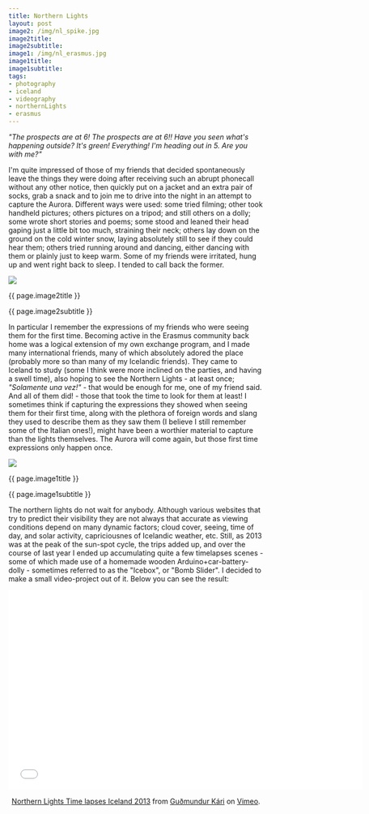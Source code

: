 ```yaml
---
title: Northern Lights
layout: post
image2: /img/nl_spike.jpg
image2title:
image2subtitle: 
image1: /img/nl_erasmus.jpg
image1title:
image1subtitle: 
tags:
- photography 
- iceland
- videography
- northernLights
- erasmus
---
```


_"The prospects are at 6! The prospects are at 6!! Have you seen what's happening outside? It's green! Everything! I'm heading out in 5. Are you with me?"_ 

I'm quite impressed of those of my friends that decided spontaneously leave the things they were doing after receiving such an abrupt phonecall without any other notice, then quickly put on a jacket and an extra pair of socks, grab a snack and to join me to drive into the night in an attempt to capture the Aurora. Different ways were used: some tried filming; other took handheld pictures; others pictures on a tripod; and still others on a dolly; some wrote short stories and poems; some stood and leaned their head gaping just a little bit too much, straining their neck; 
others lay down on the ground on the cold winter snow, laying absolutely still to see if they could hear them;
others tried running around and dancing, either dancing with them or plainly just to keep warm.
Some of my friends were irritated, hung up and went right back to sleep. 
I tended to call back the former.

<div id="myCarousel" class="carousel slide">
  <!-- Carousel items -->
	<div class="carousel-inner">
		<div class="active item">
			<img class="carouselImage" src=" {{ page.image2 }}"> 
			<div class="container">
				<div class="carousel-caption">
					<p class="lead"> {{ page.image2title }}</p>
					<p class="muted"> {{ page.image2subtitle }}</p>
				</div>
			</div>
		</div>
	</div>
</div>

In particular I remember the expressions of my friends who were seeing them for the first time.
Becoming active in the Erasmus community back home was a logical extension of my own exchange program, and I made many international friends, many of which absolutely adored the place (probably more so than many of my Icelandic friends).
They came to Iceland to study (some I think were more inclined on the parties, and having a swell time), also hoping to see the Northern Lights - at least once; _"Solamente una vez!"_ - that would be enough for me, one of my friend said. 
And all of them did! - those that took the time to look for them at least!
I sometimes think if capturing the expressions they showed when seeing them for their first time, along with the plethora of foreign words and slang they used to describe them as they saw them (I believe I still remember some of the Italian ones!), might have been a worthier material to capture than the lights themselves. The Aurora will come again, but those first time expressions only happen once.

<div id="myCarousel" class="carousel slide">
  <!-- Carousel items -->
	<div class="carousel-inner">
		<div class="active item">
			<img class="carouselImage" src=" {{ page.image1 }}"> 
			<div class="container">
				<div class="carousel-caption">
					<p class="lead"> {{ page.image1title }}</p>
					<p class="muted"> {{ page.image1subtitle }}</p>
				</div>
			</div>
		</div>
	</div>
</div>

The northern lights do not wait for anybody. Although various websites that try to predict their visibility they are not always that accurate as viewing conditions depend on many dynamic factors; cloud cover, seeing, time of day, and solar activity, capriciousnes of Icelandic weather, etc. 
Still, as 2013 was at the peak of the sun-spot cycle, the trips added up, and over the course of last year I ended up accumulating quite a few timelapses scenes - some of which made use of a homemade wooden Arduino+car-battery-dolly - sometimes referred to as the "Icebox", or "Bomb Slider".
I decided to make a small video-project out of it. 
Below you can see the result:

<center>
<iframe src="//player.vimeo.com/video/84564623" width="700" height="394" frameborder="0" webkitallowfullscreen mozallowfullscreen allowfullscreen></iframe> <p><a href="http://vimeo.com/84564623">Northern Lights Time lapses Iceland 2013</a> from <a href="http://vimeo.com/user22290691">Gu&eth;mundur K&aacute;ri</a> on <a href="https://vimeo.com">Vimeo</a>.</p>
</center>

